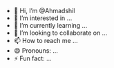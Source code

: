- 👋 Hi, I’m @Ahmadshil
- 👀 I’m interested in ...
- 🌱 I’m currently learning ...
- 💞️ I’m looking to collaborate on ...
- 📫 How to reach me ...
- 😄 Pronouns: ...
- ⚡ Fun fact: ...

<!---
Ahmadshil/Ahmadshil is a ✨ special ✨ repository because its `README.md` (this file) appears on your GitHub profile.
You can click the Preview link to take a look at your changes.
--->
